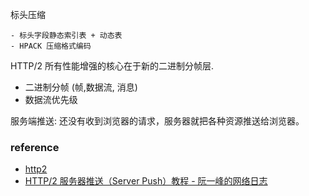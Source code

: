 
标头压缩

    - 标头字段静态索引表 + 动态表
    - HPACK 压缩格式编码


HTTP/2 所有性能增强的核心在于新的二进制分帧层.

- 二进制分帧 (帧,数据流, 消息)
- 数据流优先级


服务端推送: 还没有收到浏览器的请求，服务器就把各种资源推送给浏览器。


### reference

- [http2](https://developers.google.com/web/fundamentals/performance/http2/?hl=zh-cn)
- [HTTP/2 服务器推送（Server Push）教程 - 阮一峰的网络日志](http://www.ruanyifeng.com/blog/2018/03/http2_server_push.html)